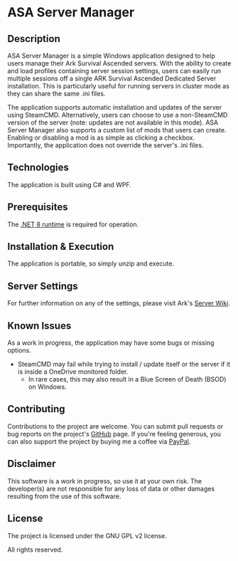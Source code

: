 # ASA Server Manager

## Description
ASA Server Manager is a simple Windows application designed to help users manage their Ark Survival Ascended servers. With the ability to create and load profiles containing server session settings, users can easily run multiple sessions off a single ARK Survival Ascended Dedicated Server installation. This is particularly useful for running servers in cluster mode as they can share the same .ini files.

The application supports automatic installation and updates of the server using SteamCMD. Alternatively, users can choose to use a non-SteamCMD version of the server (note: updates are not available in this mode). ASA Server Manager also supports a custom list of mods that users can create. Enabling or disabling a mod is as simple as clicking a checkbox. Importantly, the application does not override the server's .ini files.

## Technologies
The application is built using C# and WPF.

## Prerequisites
The [.NET 8 runtime](https://dotnet.microsoft.com/en-us/download/dotnet/8.0) is required for operation.

## Installation & Execution
The application is portable, so simply unzip and execute.

## Server Settings
For further information on any of the settings, please visit Ark's [Server Wiki](https://ark.wiki.gg/wiki/Server_configuration).

## Known Issues
As a work in progress, the application may have some bugs or missing options.

- SteamCMD may fail while trying to install / update itself or the server if it is inside a OneDrive monitored folder.
    - In rare cases, this may also result in a Blue Screen of Death (BSOD) on Windows.

## Contributing
Contributions to the project are welcome. You can submit pull requests or bug reports on the project's [GitHub](https://github.com/Grahamvs/ASA-Server-Manager) page. If you're feeling generous, you can also support the project by buying me a coffee via [PayPal](https://paypal.me/grahamvs87).

## Disclaimer
This software is a work in progress, so use it at your own risk. The developer(s) are not responsible for any loss of data or other damages resulting from the use of this software.

## License
The project is licensed under the GNU GPL v2 license.

All rights reserved.